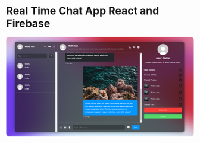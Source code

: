 # Real Time Chat App React and Firebase
![dp](https://github.com/senethmendis/chat-app-react-firebase/blob/main/public/Screenshot%202024-06-28%20175205%20(1).png)

